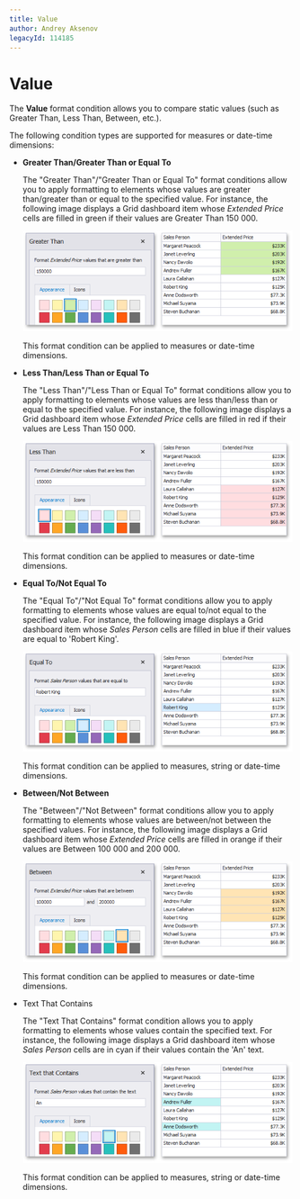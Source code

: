 ```yaml
---
title: Value
author: Andrey Aksenov
legacyId: 114185
---
```

# Value
The **Value** format condition allows you to compare static values (such as Greater Than, Less Than, Between, etc.).

The following condition types are supported for measures or date-time dimensions:
* <a name="greater-than"/>**Greater Than/Greater Than or Equal To**
	
	The "Greater Than"/"Greater Than or Equal To" format conditions allow you to apply formatting to elements whose values are greater than/greater than or equal to the specified value. For instance, the following image displays a Grid dashboard item whose _Extended Price_ cells are filled in green if their values are Greater Than 150 000.
	
	![GreaterThanCondition](../../../../images/img118591.png)
	
	This format condition can be applied to measures or date-time dimensions.
* <a name="less-than"/>**Less Than/Less Than or Equal To**
	
	The "Less Than"/"Less Than or Equal To" format conditions allow you to apply formatting to elements whose values are less than/less than or equal to the specified value. For instance, the following image displays a Grid dashboard item whose _Extended Price_ cells are filled in red if their values are Less Than 150 000.
	
	![LessThanCondition](../../../../images/img118635.png)
	
	This format condition can be applied to measures or date-time dimensions.
* <a name="equal-to"/>**Equal To/Not Equal To**
	
	The "Equal To"/"Not Equal To" format conditions allow you to apply formatting to elements whose values are equal to/not equal to the specified value. For instance, the following image displays a Grid dashboard item whose _Sales Person_ cells are filled in blue if their values are equal to 'Robert King'.
	
	![EqualToCondition](../../../../images/img118636.png)
	
	This format condition can be applied to measures, string or date-time dimensions.
* <a name="between"/>**Between/Not Between**
	
	The "Between"/"Not Between" format conditions allow you to apply formatting to elements whose values are between/not between the specified values. For instance, the following image displays a Grid dashboard item whose _Extended Price_ cells are filled in orange if their values are Between 100 000 and 200 000.
	
	![BetweenCondition](../../../../images/img118637.png)
	
	This format condition can be applied to measures or date-time dimensions.
* <a name="text-that-contains"/>Text That Contains
	
	The "Text That Contains" format condition allows you to apply formatting to elements whose values contain the specified text. For instance, the following image displays a Grid dashboard item whose _Sales Person_ cells are in cyan if their values contain the 'An' text.
	
	![TextContainsCondition](../../../../images/img118638.png)
	
	This format condition can be applied to measures, string or date-time dimensions.